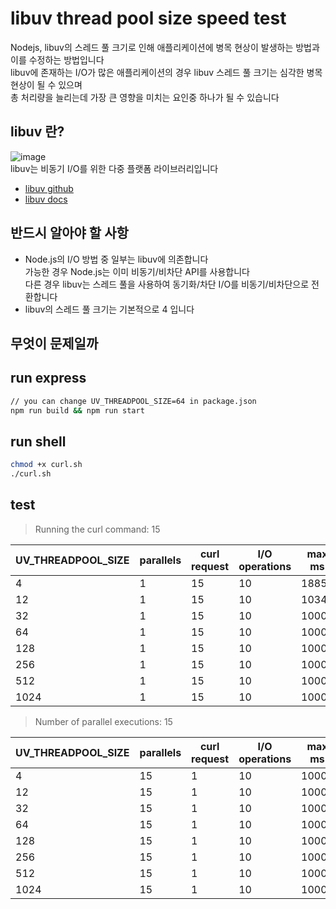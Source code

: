# libuv thread pool size speed test

Nodejs, libuv의 스레드 풀 크기로 인해 애플리케이션에 병목 현상이 발생하는 방법과 이를 수정하는 방법입니다  
libuv에 존재하는 I/O가 많은 애플리케이션의 경우 libuv 스레드 풀 크기는 심각한 병목 현상이 될 수 있으며  
총 처리량을 늘리는데 가장 큰 영향을 미치는 요인중 하나가 될 수 있습니다  

## libuv 란?
![image](https://github.com/skrevolve/libuv-thread-pool-size/assets/41939976/9e54dc13-c90e-407d-a7de-6f913405c339)  
libuv는 비동기 I/O를 위한 다중 플랫폼 라이브러리입니다  
- [libuv github](https://github.com/libuv/libuv)  
- [libuv docs](https://docs.libuv.org/en/v1.x/threadpool.html)  

## 반드시 알아야 할 사항
- Node.js의 I/O 방법 중 일부는 libuv에 의존합니다  
  가능한 경우 Node.js는 이미 비동기/비차단 API를 사용합니다  
  다른 경우 libuv는 스레드 풀을 사용하여 동기화/차단 I/O를 비동기/비차단으로 전환합니다  
- libuv의 스레드 풀 크기는 기본적으로 4 입니다

## 무엇이 문제일까

## run express
```sh
// you can change UV_THREADPOOL_SIZE=64 in package.json
npm run build && npm run start
```

## run shell
```sh
chmod +x curl.sh
./curl.sh
```

## test
> Running the curl command: 15

| **UV_THREADPOOL_SIZE** | **parallels** | **curl request** | **I/O operations** | **max ms** |
|------------------------|---------------|------------------|--------------------|------------|
| 4                      | 1             | 15               | 10                 | 18856      |
| 12                     | 1             | 15               | 10                 | 10341      |
| 32                     | 1             | 15               | 10                 | 10000      |
| 64                     | 1             | 15               | 10                 | 10000      |
| 128                    | 1             | 15               | 10                 | 10000      |
| 256                    | 1             | 15               | 10                 | 10000      |
| 512                    | 1             | 15               | 10                 | 10000      |
| 1024                   | 1             | 15               | 10                 | 10000      |

> Number of parallel executions: 15

| **UV_THREADPOOL_SIZE** | **parallels** | **curl request** | **I/O operations** | **max ms** |
|------------------------|---------------|------------------|--------------------|------------|
| 4                      | 15            | 1                | 10                 | 10000      |
| 12                     | 15            | 1                | 10                 | 10000      |
| 32                     | 15            | 1                | 10                 | 10000      |
| 64                     | 15            | 1                | 10                 | 10000      |
| 128                    | 15            | 1                | 10                 | 10000      |
| 256                    | 15            | 1                | 10                 | 10000      |
| 512                    | 15            | 1                | 10                 | 10000      |
| 1024                   | 15            | 1                | 10                 | 10000      |
